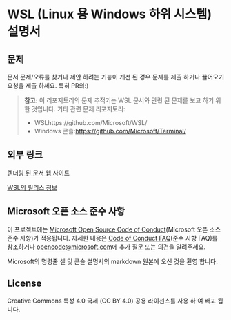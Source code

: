 # <a name="windows-subsystem-for-linux-wsl-documentation"></a>WSL (Linux 용 Windows 하위 시스템) 설명서

## <a name="issues"></a>문제
문서 문제/오류를 찾거나 제안 하려는 기능이 개선 된 경우 문제를 제출 하거나 끌어오기 요청을 제출 하세요. 특히 PR의:)

> **참고:** 이 리포지토리의 문제 추적기는 WSL 문서와 관련 된 문제를 보고 하기 위한 것입니다. 기타 관련 문제 리포지토리:
> * WSLhttps://github.com/Microsoft/WSL/
> * Windows 콘솔:https://github.com/Microsoft/Terminal/

## <a name="external-links"></a>외부 링크

[렌더링 된 문서 웹 사이트](https://docs.microsoft.com/windows/wsl/) 

[WSL의 릴리스 정보](https://docs.microsoft.com/windows/wsl/release-notes)

## <a name="microsoft-open-source-code-of-conduct"></a>Microsoft 오픈 소스 준수 사항

이 프로젝트에는 [Microsoft Open Source Code of Conduct](https://opensource.microsoft.com/codeofconduct/)(Microsoft 오픈 소스 준수 사항)가 적용됩니다.
자세한 내용은 [Code of Conduct FAQ](https://opensource.microsoft.com/codeofconduct/faq/)(준수 사항 FAQ)를 참조하거나 [opencode@microsoft.com](mailto:opencode@microsoft.com)에 추가 질문 또는 의견을 알려주세요.

Microsoft의 명령줄 셸 및 콘솔 설명서의 markdown 원본에 오신 것을 환영 합니다.

## <a name="license"></a>License
Creative Commons 특성 4.0 국제 (CC BY 4.0) 공용 라이선스를 사용 하 여 배포 됩니다.
